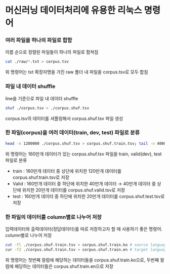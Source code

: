 # 머신러닝 데이터처리에 유용한 리눅스 명령어

### 여러 파일을 하나의 파일로 합함

이름 순으로 정렬된 파일들이 하나의 파일로 함쳐짐

```bash
cat ./raw/*.txt > corpus.tsv
```

위 명령어는 txt 확장자명을 가진 raw 폴더 내 파일을 corpus.tsv로 모두 합침



### 파일 내 데이터 shuffle

line을 기준으로 파일 내 데이터 shuffle

```bash
shuf ./corpus.tsv > ./corpus.shuf.tsv
```

corpus.tsv의 데이터를 셔플링해서 corpus.shuf.tsv 파일 생성



### 한 파일(corpus)을 여러 데이터(train, dev, test) 파일로 분류

```bash
head -n 1200000 ./corpus.shuf.tsv > corpus.shuf.train.tsv; tail -n 400000 ./corpus.shuf.tsv | head -n 200000 > ./corpus.shuf.valid.tsv; tail -n 200000 ./corpus.shuf.tsv > ./corpus.shuf.test.tsv
```

위 명령어는 160만개 데이터가 있는 corpus.shuf.tsv 파일을 train, valid(dev), test 파일로 분류

- train : 160만개 데이터 중 상단에 위치한 120만개 데이터를 corpus.shuf.train.tsv로 저장
- Valid : 160만개 데이터 중 하단에 위치한 40만개 데이터 → 40만개 데이터 중 상단에 위치한 20만개 데이터를  corpus.shuf.valid.tsv로 저장
- test : 160만개 데이터 중 하단에 위차한 20만개 데이터를 corpus.shuf.test.tsv로 저장



### 한 파일의 데이터를 column별로 나누어 저장

입력데이터와 출력데이터(정답데이터)를 따로 저장하고자 할 때 사용하기 좋은 명령어. column별로 나누어 저장

```bash
cut -fl ./corpus.shuf.train.tsv > corpus.shuf.train.ko # source language
cur -f2 ./corpus.shuf.train.tsv > corpus.shuf.train.en # target language
```

 위 명령어는 첫번째 컬럼에 해당하는 데이터들을 corpus.shuf.train.ko으로, 두번째 컬럼에 해당하는 데이터들은 corpus.shuf.train.en으로 저장

